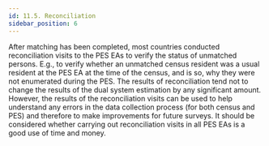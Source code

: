```yaml
---
id: 11.5. Reconciliation
sidebar_position: 6
---
```


<p>After matching has been completed, most countries conducted reconciliation visits to the PES EAs to verify the status of unmatched persons. E.g., to verify whether an unmatched census resident was a usual resident at the PES EA at the time of the census, 
and is so, why they were not enumerated during the PES. The results of reconciliation tend not to change the results of the dual system estimation by any significant amount. However, the results of the reconciliation visits can be used to help understand any errors
in the data collection process (for both census and PES) and therefore to make improvements for future surveys.   It should be considered whether carrying out reconciliation visits in all PES EAs is a good use of time and money.</p>

                                
